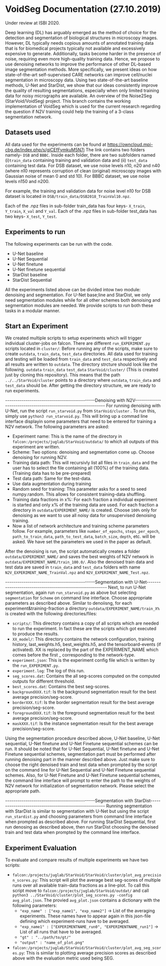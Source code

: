# VoidSeg Documentation (27.10.2019)
Under review at ISBI 2020. 

Deep learning (DL) has arguably emerged as the method of choice for the detection and segmentation of biological structures in microscopy images. 
However, DL typically needs copious amounts of annotated training data that is for biomedical projects typically not available and excessively expensive to generate. 
Additionally, tasks become harder in the presence of noise, requiring even more high-quality training data.
Hence, we propose to use denoising networks to improve the performance of other DL-based image segmentation methods. 
More specifically, we present ideas on how state-of-the-art self-supervised CARE networks can improve cell/nuclei segmentation in microscopy data. 
Using two state-of-the-art baseline methods, U-Net and StarDist, we show that our ideas consistently improve the quality of resulting segmentations, especially when only limited training data for noisy micrographs are available.
An overview of the Noise2Seg (StarVoid/VoidSeg) project. This branch contains the working implementation of VoidSeg which is used for the current research regarding the question if N2V training could help the training of a 3-class segmentation network. 

## Datasets used
All data used for the experiments can be found at https://owncloud.mpi-cbg.de/index.php/s/giCEfFymkuM5N7j
The link contains two folders namely- `DSB` and `BBBC`. Inside each folder, there are two subfolders named (i)`train_data` containing training and validation data and (ii) `test_data` containing test data.
For DSB dataset, we use noise levels n10, n20 and n40 (where n10 represents corruption of clean (original) microscopy images with Gaussian noise of mean 0 and std 10). For BBBC dataset, we use noise levels n150 and n200. 

For example, the training and validation data for noise level n10 for DSB dataset is located in `DSB/train_data/DSB2018_TrainVal10.npz`. 

Each of the .npz files in sub-folder train_data has four keys- `X_train`, `Y_train`, `X_val` and `Y_val`.
Each of the .npz files in sub-folder test_data has two keys- `X_test`, `Y_test`.

## Experiments to run
The following experiments can be run with the code.
* U-Net baseline 
* U-Net Sequential
* U-Net finetune
* U-Net finetune sequential
* StarDist baseline
* StarDist Sequential

All the experiments listed above can be divided intow two module: denoising and segmentation. For U-Net base;line and StarDist, we only need segmentation modules while for all other schemes both denoising and segmentation modules are needed. We provide scripts to run both these tasks in a modular manner.

## Start an Experiment
We created multiple scripts to setup experiments which will trigger individual cluster-jobs on falcon. 
There are different `run_EXPERIMENT.py` scripts located in `cluster/`:
Before running any of the scripts, make sure to create `outdata`, `train_data`, `test_data` directories. All data used for training and testing will be loaded from `train_data` and `test_data` respectively and all results are written to `outdata`.
The directory strcture should look like the following. 
`outdata`
`train_data`
`test_data`
`StarVoid/cluster/` (This is created just by cloning this repository). This means that the path `../../StarVoid/cluster`  points to a directory where `outdata`, `train_data` and `test_data` should be. After getting the directory structure, we are ready to run experiments. 

---------------------------------------------Denoising with N2V---------------------------------------------------------------
For running denoising with U-Net, run the script `run_starvoid.py` from `StarVoid/cluster` . To run this, simply use `python3 run_starvoid.py`. This will bring up a commad line interface displayin some parameters that need to be entered for training a N2V network. The following parameters are asked:
* Experiment name: This is the name of the directory in `falcon:/projects/juglab/StarVoid/outdata/` to which all outputs of this experiment are written.
* Scheme: Two options: denoising and segmentation come up. Choose denoising for running N2V.
* Training data path: This will recursivly list all files in `train_data` and the user has to select the file containing all (100%) of the training data. (Training data has to be pre-prepared)
* Test data path: Same for the test-data.
* Use data augmentation during training
* Random seed for training: This parameter asks for a seed to seed numpy.random. This allows for consistent training-data shuffling.
* Training data fractions in x%: For each fraction a individual experiment is started and only x% of the training data are used. For each fraction a directory in `outdata/EXPERIMENT_NAME/` is created. Choose `100%` only for denoising as we want to use all noisy data for unsupervised denoising training.
* Now a list of network architecture and training scheme parameters follow. For example, parameters like `number_of_epochs`, `steps_per_epoch`, `path_to_train_data`, `path_to_test_data`, `batch_size`, `depth`, etc. will be asked. We have set the parameters we used in the paper as default.

After the denoising is run, the script automatically creates a folder `outdata/EXPERIMENT_NAME/` and saves the best weights of N2V network in `outdata/EXPERIMENT_NAME/train_100.0/`. Also the denoised train data and test data are saved in `train_data` and `test_data` folders with name `N2V_EXPERIMENT_NAME_TrainVal.npz` and `N2V_EXPERIMENT_NAME_Test.npz`.

---------------------------------------------Segmentation with U-Net----------------------------------------------------------
Next, to run U-Net segmentation, again run `run_starvoid.py` as above but selecting `segmentation` for `Scheme` on command line interface. Choose appropriate parameters as described above.
Similar to denoiisng, for each experiment&training-fraction a directory `outdata/EXPERIMENT_NAME/train_X%` is created with the following directories/files:
* `scripts/`: This directory contains a copy of all scripts which are needed to run the experiment. In fact these are the scripts which got executed to produce the results.
* `XX_model/`: This directory contains the network configuration, training history, last_weights.h5, best_weights.h5, and the tensorboard-events (if activated). XX is replaced by the part of the EXPERIMENT_NAME which comes before the first _ corresponding to the network-type.
* `experiment.json`: This is the experiment config file which is written by the `run_EXPERIMENT.py`.
* `experiment.log`: The log of this run.
* `seg_scores.dat`: Contains the all seg-scores computed on the computed outputs for different threshold.
* `best_scores.dat`: Contains the best seg-scores.
* `backgroundXXX.tif`: Is the background segmentation result for the best average precision/seg-score.
* `borderXXX.tif`: Is the border segmentation result for the best average precision/seg-score.
* `foregroundXXX.tif`: Is the foreground segmentation result for the best average precision/seg-score. 
* `maskXXX.tif`: Is the instance segmentation result for the best average precision/seg-score.

Using the segmentation procedure described above, U-Net baseline, U-Net sequential, U-Net finetune and U-Net Finetune sequential schemes can be run. It should be noted that for U-Net Sequential, U-Net finetune and U-Net Finetune sequential schemes, segmentation part must be performed after running denoising part in the manner described above. Just make sure to choose the right denoised train and test data when prompted by the script on the command line for U-Net Sequential and U-Net Finetune sequential schemes. Also, for U-Net Finetune and U-Net Finetune sequential schemes, the command line interface will prompt to enter the path to the weights of N2V network for initialization of segmentation network. Please select the appropriate path.

---------------------------------------------Segmentation with StarDist-------------------------------------------------------
Running segmentation with StarDist is similar to segmentation with U-Net but using the script `run_stardist.py` and choosing parameters from command line interface when prompted as described above. For running StarDist Sequential, first run denosing as described above, then run StarDist choosing the denoised train and test data when prompted by the command line interface.

## Experiment Evaluation
To evaluate and compare results of multiple experiments we have two scripts:

* `falcon:/projects/juglab/StarVoid/StarVoid/cluster/plot_avg_precision_scores.py`:
    This script will plot the average best seg-scores of multiple runs over all available train-data fractions as a line-plot. To call this script move to `falcon:/projects/juglab/StarVoid/outdat/` and call `python3 ../StarVoid/cluster/plot_seg_scores.py -config avg_plot.json`. The provied `avg_plot.json` contains a dictionary with the following parameters:
    - `"exp_name" : ["exp_name1", "exp_name2"]` -> List of the averaging experiments. These names have to appear again in this json-file defining which experiment-runs have to be averaged.
    - `"exp_name1" : ["EXPERIMENTNAME_run0", "EXPERIMENTNAME_run1"]` -> List of all runs that have to be averaged. 
    - `"gt" : "../path/to/gt/"`
    - `"output" : "name_of_plot.png"`
* `falcon:/projects/juglab/StarVoid/StarVoid/cluster/plot_avg_seg_scores.py`: This is similar to plotting average precision scores as described above with the evaluation metric used being SEG.

